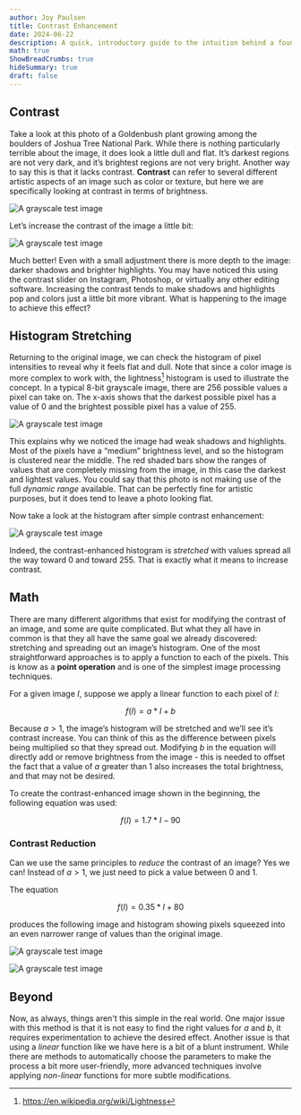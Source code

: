```yaml
---
author: Joy Paulsen
title: Contrast Enhancement
date: 2024-06-22
description: A quick, introductory guide to the intuition behind a foundational image enhancement task
math: true
ShowBreadCrumbs: true
hideSummary: true
draft: false
---
```


## Contrast

Take a look at this photo of a Goldenbush plant growing among the boulders of Joshua Tree National Park. While there is nothing particularly terrible about the image, it does look a little dull and flat. It’s darkest regions are not very dark, and it’s brightest regions are not very bright. Another way to say this is that it lacks contrast. **Contrast** can refer to several different artistic aspects of an image such as color or texture, but here we are specifically looking at contrast in terms of brightness.

![A grayscale test image](./images/original.jpg#center "A grayscale test image")

Let’s increase the contrast of the image a little bit:

![A grayscale test image](./images/contrast_enhanced.jpg#center "A grayscale test image")

Much better! Even with a small adjustment there is more depth to the image: darker shadows and brighter highlights. You may have noticed this using the contrast slider on Instagram, Photoshop, or virtually any other editing software. Increasing the contrast tends to make shadows and highlights pop and colors just a little bit more vibrant. What is happening to the image to achieve this effect?

## Histogram Stretching

Returning to the original image, we can check the histogram of pixel intensities to reveal why it feels flat and dull. Note that since a color image is more complex to work with, the lightness[^1] histogram is used to illustrate the concept. In a typical 8-bit grayscale image, there are 256 possible values a pixel can take on. The x-axis shows that the darkest possible pixel has a value of 0 and the brightest possible pixel has a value of 255.

![A grayscale test image](./images/original_histogram.png#center "A grayscale test image")

This explains why we noticed the image had weak shadows and highlights. Most of the pixels have a “medium” brightness level, and so the histogram is clustered near the middle. The red shaded bars show the ranges of values that are completely missing from the image, in this case the darkest and lightest values. You could say that this photo is not making use of the full *dynamic range* available. That can be perfectly fine for artistic purposes, but it does tend to leave a photo looking flat.

Now take a look at the histogram after simple contrast enhancement:

![A grayscale test image](./images/contrast_enhanced_histogram.png#center "A grayscale test image")

Indeed, the contrast-enhanced histogram is *stretched* with values spread all the way toward 0 and toward 255. That is exactly what it means to increase contrast.

## Math

There are many different algorithms that exist for modifying the contrast of an image, and some are quite complicated. But what they all have in common is that they all have the same goal we already discovered: stretching and spreading out an image’s histogram. One of the most straightforward approaches is to apply a function to each of the pixels. This is know as a **point operation** and is one of the simplest image processing techniques.

For a given image $I$, suppose we apply a linear function to each pixel of $I$:

$$
f(I) = a * I + b
$$

Because $a > 1$, the image’s histogram will be stretched and we’ll see it’s contrast increase. You can think of this as the difference between pixels being multiplied so that they spread out. Modifying $b$ in the equation will directly add or remove brightness from the image - this is needed to offset the fact that a value of $a$ greater than 1 also increases the total brightness, and that may not be desired.

To create the contrast-enhanced image shown in the beginning, the following equation was used:

$$
f(I) = 1.7 * I - 90
$$


### Contrast Reduction

Can we use the same principles to *reduce* the contrast of an image? Yes we can! Instead of $a > 1$, we just need to pick a value between 0 and 1.

The equation 

$$
f(I) = 0.35 * I + 80
$$

produces the following image and histogram showing pixels squeezed into an even narrower range of values than the original image.

![A grayscale test image](./images/contrast_reduced.jpg#center "A grayscale test image")

![A grayscale test image](./images/contrast_reduced_histogram.png#center "A grayscale test image")


## Beyond

Now, as always, things aren't this simple in the real world. One major issue with this method is that it is not easy to find the right values for $a$ and $b$, it requires experimentation to achieve the desired effect. Another issue is that using a *linear* function like we have here is a bit of a blunt instrument. While there are methods to automatically choose the parameters to make the process a bit more user-friendly, more advanced techniques involve applying *non-linear* functions for more subtle modifications.




[^1]: https://en.wikipedia.org/wiki/Lightness


